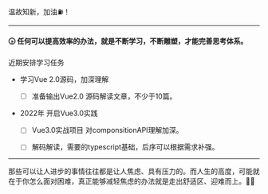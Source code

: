 温故知新，加油⛽️！

---

#### 🕟 任何可以提高效率的办法，就是不断学习，不断雕塑，才能完善思考体系。



近期安排学习任务

- 学习Vue 2.0源码，加深理解
  - [ ] 准备输出Vue2.0 源码解读文章，不少于10篇。
  
    
  
- 2022年 开启Vue3.0实践

  - [ ] Vue3.0实战项目 对componsitionAPI理解加深。
  - [ ] 解码解读，需要的typescript基础，后序可以根据需求补强。






------

那些可以让人进步的事情往往都是让人焦虑、具有压力的。而人生的高度，可能就在于你怎么面对困难，真正能够减轻焦虑的办法就是走出舒适区、迎难而上。🏃🏽


